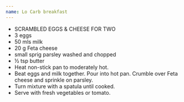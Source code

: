 ```yaml
---
name: Lo Carb breakfast
---
```


* SCRAMBLED EGGS & CHEESE FOR TWO
* 3 eggs
* 50 mls milk
* 20 g Feta cheese
* small sprig parsley washed and chopped
* ½ tsp butter
* Heat non-stick pan to moderately hot.
* Beat eggs and milk together.  Pour into hot pan.  Crumble over Feta cheese and sprinkle on parsley.
* Turn mixture with a spatula until cooked.
* Serve with fresh vegetables or tomato.




